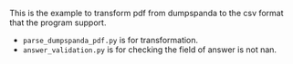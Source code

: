 This is the example to transform pdf from dumpspanda to the csv format that the program support.
- `parse_dumpspanda_pdf.py` is for transformation.
- `answer_validation.py` is for checking the field of answer is not nan.